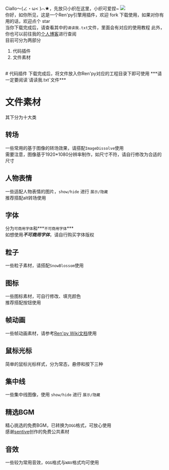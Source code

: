 Ciallo～(∠・ω< )⌒★，先放只小织在这里，小织可爱捏~
![](https://www.helloimg.com/i/2024/12/08/6755aed0a041d.png)
<br>
你好，如你所见，这是一个Ren'py引擎用插件，欢迎 fork 下载使用，如果对你有用的话，欢迎点个 star
<br>
当你下载完成后，请查看其中的`请读我.txt`文件，里面会有对应的使用教程
此外，你也可以前往我的[个人博客](https://lucylcarus.github.io/)进行查阅
<br>
目前可分为两部分
1. 代码插件
2. 文件素材
<br>
# 代码插件
下载完成后，将文件放入你Ren'py对应的工程目录下即可使用
***请一定要阅读`请读我.txt`文件***

# 文件素材
其下分为十大类

## 转场
一些常用的基于图像的转场效果，请搭配`ImageDissolve`使用
<br>
需要注意，图像基于1920*1080分辨率制作，如尺寸不符，请自行修改为合适的尺寸

## 人物表情
一些适配人物表情的图片，`show/hide` 进行 `展示/隐藏`
<br>
推荐搭配alt转场使用

## 字体
分为`可商用字体`和***`不可商用字体`***
<br>
如想使用***不可商用字体***，请自行购买字体版权

## 粒子
一些粒子素材，请搭配`SnowBlossom`使用

## 图标
一些图标素材，可自行修改、填充颜色
<br>
推荐搭配按钮使用

## 帧动画
一些帧动画素材，请参考[Ren'py Wiki文档](https://www.renpy.org/wiki/renpy/doc/reference/functions/anim.Filmstrip)使用

## 鼠标光标
简单的鼠标光标样式，分为常态，悬停和按下三种

## 集中线
一些集中线图像，使用 `show/hide` 进行 `展示/隐藏`

## 精选BGM
精心挑选的免费BGM，已转换为`OGG`格式，可放心使用
<br>
感谢[sentive](https://www.sentive.net/)创作的免费公共素材

## 音效
一些较为常用音效，`OGG`格式与`WAV`格式均可使用
